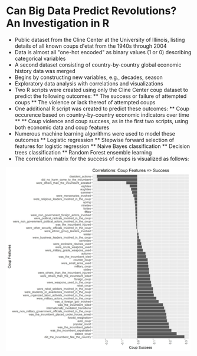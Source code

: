 # Can Big Data Predict Revolutions? An Investigation in R
* Public dataset from the Cline Center at the University of Illinois, listing details of all known coups d'etat from the 1940s through 2004
* Data is almost all "one-hot encoded" as binary values (1 or 0) describing categorical variables
* A second dataset consisting of country-by-country global economic history data was merged 
* Begins by constructing new variables, e.g., decades, season
* Exploratory data analysis with correlations and visualizations
* Two R scripts were created using only the Cline Center coup dataset to predict the following outcomes:
 ** The success or failure of attempted coups
 ** The violence or lack thereof of attempted coups
* One additional R script was created to predict these outcomes:
 ** Coup occurence based on country-by-country economic indicators over time
 **  ** Coup violence and coup success, as in the first two scripts, using both economic data and coup features 
* Numerous machine learning algorithms were used to model these outcomes
 ** Logistic regression
 ** Stepwise forward selection of features for logistic regression
 ** Naive Bayes classification
 ** Decision trees classification
 ** Random Forest ensemble learning
* The correlation matrix for the success of coups is visualized as follows:
<img src="Success_Corrs.jpeg" width="500">
